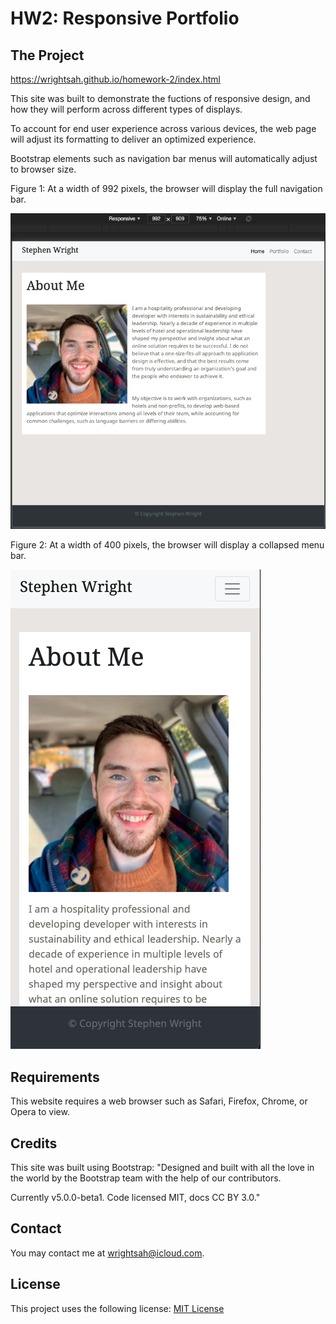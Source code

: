 # HW2: Responsive Portfolio

## The Project

https://wrightsah.github.io/homework-2/index.html

This site was built to demonstrate the fuctions of responsive design, and how they will perform across different types of displays. 

To account for end user experience across various devices, the web page will adjust its formatting to deliver an optimized experience. 

Bootstrap elements such as navigation bar menus will automatically adjust to browser size. 

Figure 1: At a width of 992 pixels, the browser will display the full navigation bar. 

<!-- screenshot 1 here -->

![screenshot 1](assets/screenshot992.png)

Figure 2: At a width of 400 pixels, the browser will display a collapsed menu bar. 

![screenshot 2](assets/screenshot400.png)

<!-- screenshot 2 here -->

## Requirements

This website requires a web browser such as Safari, Firefox, Chrome, or Opera to view. 

## Credits

This site was built using Bootstrap: "Designed and built with all the love in the world by the Bootstrap team with the help of our contributors.

Currently v5.0.0-beta1. Code licensed MIT, docs CC BY 3.0."

## Contact

You may contact me at wrightsah@icloud.com.

## License

This project uses the following license: [MIT License](LICENSE)
